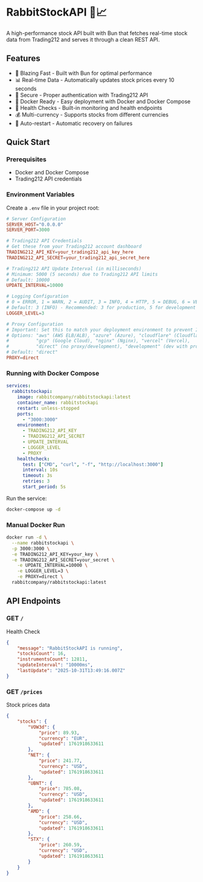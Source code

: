 # RabbitStockAPI 🐰📈

A high-performance stock API built with Bun that fetches real-time stock data from Trading212 and serves it through a clean REST API.

## Features

- 🚀 Blazing Fast - Built with Bun for optimal performance
- 📊 Real-time Data - Automatically updates stock prices every 10 seconds
- 🔐 Secure - Proper authentication with Trading212 API
- 🐳 Docker Ready - Easy deployment with Docker and Docker Compose
- 🏥 Health Checks - Built-in monitoring and health endpoints
- 💰 Multi-currency - Supports stocks from different currencies
- 🔄 Auto-restart - Automatic recovery on failures

## Quick Start

### Prerequisites

- Docker and Docker Compose
- Trading212 API credentials

### Environment Variables

Create a `.env` file in your project root:

```toml
# Server Configuration
SERVER_HOST="0.0.0.0"
SERVER_PORT=3000

# Trading212 API Credentials
# Get these from your Trading212 account dashboard
TRADING212_API_KEY=your_trading212_api_key_here
TRADING212_API_SECRET=your_trading212_api_secret_here

# Trading212 API Update Interval (in milliseconds)
# Minimum: 5000 (5 seconds) due to Trading212 API limits
# Default: 10000
UPDATE_INTERVAL=10000

# Logging Configuration
# 0 = ERROR, 1 = WARN, 2 = AUDIT, 3 = INFO, 4 = HTTP, 5 = DEBUG, 6 = VERBOSE, 7 = SILLY
# Default: 3 (INFO) - Recommended: 3 for production, 5 for development
LOGGER_LEVEL=3

# Proxy Configuration
# Important: Set this to match your deployment environment to prevent IP spoofing
# Options: "aws" (AWS ELB/ALB), "azure" (Azure), "cloudflare" (Cloudflare),
#          "gcp" (Google Cloud), "nginx" (Nginx), "vercel" (Vercel),
#          "direct" (no proxy/development), "development" (dev with proxy headers)
# Default: "direct"
PROXY=direct
```

### Running with Docker Compose

```yml
services:
  rabbitstockapi:
    image: rabbitcompany/rabbitstockapi:latest
    container_name: rabbitstockapi
    restart: unless-stopped
    ports:
      - "3000:3000"
    environment:
      - TRADING212_API_KEY
      - TRADING212_API_SECRET
      - UPDATE_INTERVAL
      - LOGGER_LEVEL
      - PROXY
    healthcheck:
      test: ["CMD", "curl", "-f", "http://localhost:3000"]
      interval: 10s
      timeout: 3s
      retries: 3
      start_period: 5s
```

Run the service:

```bash
docker-compose up -d
```

### Manual Docker Run

```bash
docker run -d \
  --name rabbitstockapi \
  -p 3000:3000 \
  -e TRADING212_API_KEY=your_key \
  -e TRADING212_API_SECRET=your_secret \
	-e UPDATE_INTERVAL=10000 \
	-e LOGGER_LEVEL=3 \
	-e PROXY=direct \
  rabbitcompany/rabbitstockapi:latest
```

## API Endpoints

### GET `/`

Health Check

```json
{
	"message": "RabbitStockAPI is running",
	"stocksCount": 16,
	"instrumentsCount": 12811,
	"updateInterval": "10000ms",
	"lastUpdate": "2025-10-31T13:49:16.007Z"
}
```

### GET `/prices`

Stock prices data

```json
{
	"stocks": {
		"VOW3d": {
			"price": 89.93,
			"currency": "EUR",
			"updated": 1761918633611
		},
		"NET": {
			"price": 241.77,
			"currency": "USD",
			"updated": 1761918633611
		},
		"UBNT": {
			"price": 785.08,
			"currency": "USD",
			"updated": 1761918633611
		},
		"AMD": {
			"price": 258.66,
			"currency": "USD",
			"updated": 1761918633611
		},
		"STX": {
			"price": 260.59,
			"currency": "USD",
			"updated": 1761918633611
		}
	}
}
```
